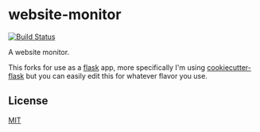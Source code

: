 # website-monitor

[![Build Status][travis-image]][travis-url]

A website monitor.

This forks for use as a [flask](http://flask.pocoo.org/) app, more specifically I'm using [cookiecutter-flask](https://github.com/sloria/cookiecutter-flask) but you can easily edit this for whatever flavor you use.

## License

[MIT](LICENSE)

[travis-image]: https://travis-ci.org/apemost/website-monitor.svg?branch=master
[travis-url]: https://travis-ci.org/apemost/website-monitor
